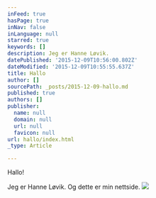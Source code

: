 ```yaml
---
inFeed: true
hasPage: true
inNav: false
inLanguage: null
starred: true
keywords: []
description: Jeg er Hanne Løvik.
datePublished: '2015-12-09T10:56:00.802Z'
dateModified: '2015-12-09T10:55:55.637Z'
title: Hallo
author: []
sourcePath: _posts/2015-12-09-hallo.md
published: true
authors: []
publisher:
  name: null
  domain: null
  url: null
  favicon: null
url: hallo/index.html
_type: Article

---
```

Hallo!

Jeg er Hanne Løvik. Og dette er min nettside.
![](https://the-grid-user-content.s3-us-west-2.amazonaws.com/3ac6dbbd-5048-4760-aa5a-85cdc5878beb.gif)